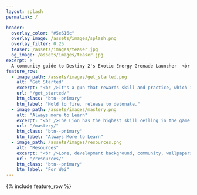 ```yaml
---
layout: splash
permalink: /

header:
  overlay_color: "#5e616c"
  overlay_image: /assets/images/splash.png
  overlay_filter: 0.25
  teaser: /assets/images/teaser.jpg
  og_image: /assets/images/teaser.jpg
excerpt: >
  A community guide to Destiny 2's Exotic Energy Grenade Launcher  <br />Primarily focused on PvP<br />
feature_row:
  - image_path: /assets/images/get_started.png
    alt: "Get Started"
    excerpt: "<br />It's a gun that rewards skill and practice, which is why when you do well with it, you'll feel amazing."
    url: "/get_started/"
    btn_class: "btn--primary"
    btn_label: "Hold to fire, release to detonate."
  - image_path: /assets/images/mastery.png
    alt: "Always more to Learn"
    excerpt: "<br />The Lion has the highest skill ceiling in the game. Deep details on how the Lion works & how to use it."
    url: "/mastery/"
    btn_class: "btn--primary"
    btn_label: "Always More to Learn"
  - image_path: /assets/images/resources.png
    alt: "Resources"
    excerpt: "<br />Lore, development background, community, wallpapers, memes, other guides and more."
    url: "/resources/"
    btn_class: "btn--primary"
    btn_label: "For Wei"
---
```


{% include feature_row %}

